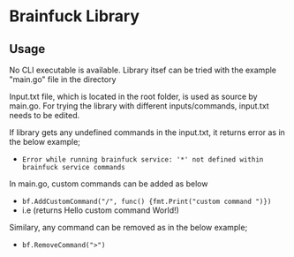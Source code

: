 # Brainfuck Library
## Usage
No CLI executable is available. Library itsef can be tried with the example "main.go" file in the directory

Input.txt file, which is located in the root folder, is used as source by main.go. For trying the library with different inputs/commands, input.txt needs to be edited.

If library gets any undefined commands in the input.txt, it returns error as in the below example;
-   `Error while running brainfuck service: '*' not defined within brainfuck service commands`

In main.go, custom commands can be added as below
-   `bf.AddCustomCommand("/", func() {fmt.Print("custom command ")})`
-    i.e (returns Hello custom command World!)

Similary, any command can be removed as in the below example;
-   `bf.RemoveCommand(">")`
